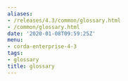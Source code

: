 ```yaml
---
aliases:
- /releases/4.3/common/glossary.html
- /common/glossary.html
date: '2020-01-08T09:59:25Z'
menu:
- corda-enterprise-4-3
tags:
- glossary
title: glossary
---
```


